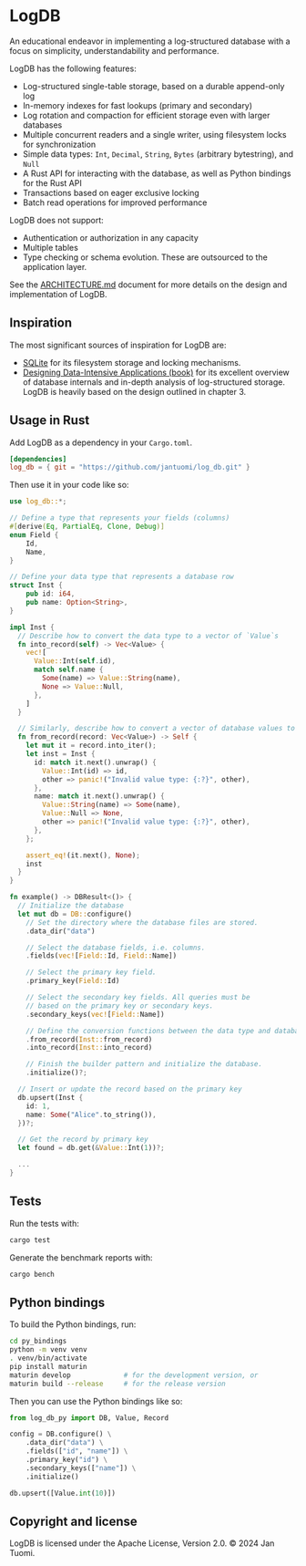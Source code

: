 # LogDB

An educational endeavor in implementing a log-structured database with a focus on simplicity, understandability and performance.

LogDB has the following features:

- Log-structured single-table storage, based on a durable append-only log
- In-memory indexes for fast lookups (primary and secondary)
- Log rotation and compaction for efficient storage even with larger databases
- Multiple concurrent readers and a single writer, using filesystem locks for synchronization
- Simple data types: `Int`, `Decimal`, `String`, `Bytes` (arbitrary bytestring), and `Null`
- A Rust API for interacting with the database, as well as Python bindings for the Rust API
- Transactions based on eager exclusive locking
- Batch read operations for improved performance

LogDB does not support:

- Authentication or authorization in any capacity
- Multiple tables
- Type checking or schema evolution. These are outsourced to the application layer.

See the [ARCHITECTURE.md](ARCHITECTURE.md) document for more details on the design and implementation of LogDB.

## Inspiration

The most significant sources of inspiration for LogDB are:

- [SQLite](https://www.sqlite.org/index.html) for its filesystem storage and
  locking mechanisms.
- [Designing Data-Intensive Applications (book)](https://www.oreilly.com/library/view/designing-data-intensive-applications/9781491903063/)
  for its excellent overview of database internals and in-depth analysis of log-structured storage.
  LogDB is heavily based on the design outlined in chapter 3.

## Usage in Rust

Add LogDB as a dependency in your `Cargo.toml`.

```toml
[dependencies]
log_db = { git = "https://github.com/jantuomi/log_db.git" }
```

Then use it in your code like so:

```rust
use log_db::*;

// Define a type that represents your fields (columns)
#[derive(Eq, PartialEq, Clone, Debug)]
enum Field {
    Id,
    Name,
}

// Define your data type that represents a database row
struct Inst {
    pub id: i64,
    pub name: Option<String>,
}

impl Inst {
  // Describe how to convert the data type to a vector of `Value`s
  fn into_record(self) -> Vec<Value> {
    vec![
      Value::Int(self.id),
      match self.name {
        Some(name) => Value::String(name),
        None => Value::Null,
      },
    ]
  }

  // Similarly, describe how to convert a vector of database values to the data type
  fn from_record(record: Vec<Value>) -> Self {
    let mut it = record.into_iter();
    let inst = Inst {
      id: match it.next().unwrap() {
        Value::Int(id) => id,
        other => panic!("Invalid value type: {:?}", other),
      },
      name: match it.next().unwrap() {
        Value::String(name) => Some(name),
        Value::Null => None,
        other => panic!("Invalid value type: {:?}", other),
      },
    };

    assert_eq!(it.next(), None);
    inst
  }
}

fn example() -> DBResult<()> {
  // Initialize the database
  let mut db = DB::configure()
    // Set the directory where the database files are stored.
    .data_dir("data")

    // Select the database fields, i.e. columns.
    .fields(vec![Field::Id, Field::Name])

    // Select the primary key field.
    .primary_key(Field::Id)

    // Select the secondary key fields. All queries must be
    // based on the primary key or secondary keys.
    .secondary_keys(vec![Field::Name])

    // Define the conversion functions between the data type and database values.
    .from_record(Inst::from_record)
    .into_record(Inst::into_record)

    // Finish the builder pattern and initialize the database.
    .initialize()?;

  // Insert or update the record based on the primary key
  db.upsert(Inst {
    id: 1,
    name: Some("Alice".to_string()),
  })?;

  // Get the record by primary key
  let found = db.get(&Value::Int(1))?;

  ...
}
```

## Tests

Run the tests with:

```sh
cargo test
```

Generate the benchmark reports with:

```sh
cargo bench
```

## Python bindings

To build the Python bindings, run:

```sh
cd py_bindings
python -m venv venv
. venv/bin/activate
pip install maturin
maturin develop             # for the development version, or
maturin build --release     # for the release version
```

Then you can use the Python bindings like so:

```python
from log_db_py import DB, Value, Record

config = DB.configure() \
    .data_dir("data") \
    .fields(["id", "name"]) \
    .primary_key("id") \
    .secondary_keys(["name"]) \
    .initialize()

db.upsert([Value.int(10)])
```

## Copyright and license

LogDB is licensed under the Apache License, Version 2.0. © 2024 Jan Tuomi.
